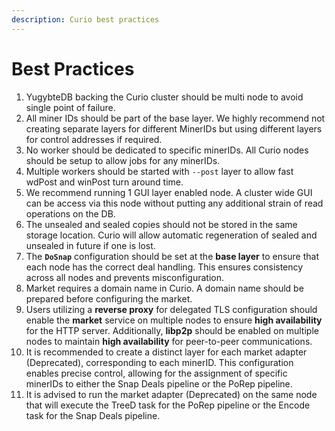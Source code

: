 ```yaml
---
description: Curio best practices
---
```


# Best Practices

1. YugybteDB backing the Curio cluster should be multi node to avoid single point of failure.
2. All miner IDs should be part of the base layer. We highly recommend not creating separate layers for different MinerIDs but using different layers for control addresses if required.
3. No worker should be dedicated to specific minerIDs. All Curio nodes should be setup to allow jobs for any minerIDs.
4. Multiple workers should be started with `--post` layer to allow fast wdPost and winPost turn around time.&#x20;
5. We recommend running 1 GUI layer enabled node. A cluster wide GUI can be access via this node without putting any additional strain of read operations on the DB.
6. The unsealed and sealed copies should not be stored in the same storage location. Curio will allow automatic regeneration of sealed and unsealed in future if one is lost.
7. The **`DoSnap`** configuration should be set at the **base layer** to ensure that each node has the correct deal handling. This ensures consistency across all nodes and prevents misconfiguration.
8. Market requires a domain name in Curio. A domain name should be prepared before configuring the market.
9. Users utilizing a **reverse proxy** for delegated TLS configuration should enable the **market** service on multiple nodes to ensure **high availability** for the HTTP server. Additionally, **libp2p** should be enabled on multiple nodes to maintain **high availability** for peer-to-peer communications.
10. It is recommended to create a distinct layer for each market adapter (Deprecated), corresponding to each minerID. This configuration enables precise control, allowing for the assignment of specific minerIDs to either the Snap Deals pipeline or the PoRep pipeline.
11. It is advised to run the market adapter (Deprecated) on the same node that will execute the TreeD task for the PoRep pipeline or the Encode task for the Snap Deals pipeline.
